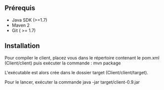 Prérequis
------------

- Java SDK (>=1.7)
- Maven 2
- Git ( >= 1.7)

Installation
------------
Pour compiler le client, placez vous dans le répertoire contenant le pom.xml (Client/client) 
puis exécuter la commande :
	mvn package

L'exécutable est alors crée dans le dossier target (Client/client/target).

Pour le lancer, exécuter la commande
	java -jar target/client-0.9.jar

